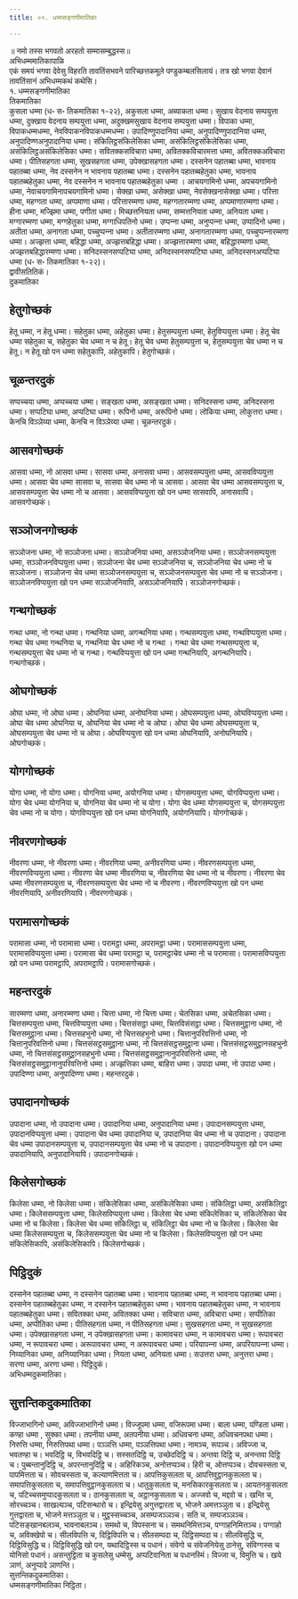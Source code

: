 ```yaml
---
title: ०१. धम्मसङ्गणीमातिका

---
```

॥ नमो तस्स भगवतो अरहतो सम्मासम्बुद्धस्स॥  
अभिधम्ममातिकापाळि  
एकं समयं भगवा देवेसु विहरति तावतिंसभवने पारिच्छत्तकमूले पण्डुकम्बलसिलायं। तत्र खो भगवा देवानं तावतिंसानं अभिधम्मकथं कथेसि।  
१. धम्मसङ्गणीमातिका  
तिकमातिका  
कुसला धम्मा (ध॰ स॰ तिकमातिका १-२२), अकुसला धम्मा, अब्याकता धम्मा। सुखाय वेदनाय सम्पयुत्ता धम्मा, दुक्खाय वेदनाय सम्पयुत्ता धम्मा, अदुक्खमसुखाय वेदनाय सम्पयुत्ता धम्मा। विपाका धम्मा, विपाकधम्मधम्मा, नेवविपाकनविपाकधम्मधम्मा। उपादिण्णुपादानिया धम्मा, अनुपादिण्णुपादानिया धम्मा, अनुपादिण्णअनुपादानिया धम्मा। संकिलिट्ठसंकिलेसिका धम्मा, असंकिलिट्ठसंकिलेसिका धम्मा, असंकिलिट्ठअसंकिलेसिका धम्मा। सवितक्‍कसविचारा धम्मा, अवितक्‍कविचारमत्ता धम्मा, अवितक्‍कअविचारा धम्मा। पीतिसहगता धम्मा, सुखसहगता धम्मा, उपेक्खासहगता धम्मा। दस्सनेन पहातब्बा धम्मा, भावनाय पहातब्बा धम्मा, नेव दस्सनेन न भावनाय पहातब्बा धम्मा। दस्सनेन पहातब्बहेतुका धम्मा, भावनाय पहातब्बहेतुका धम्मा, नेव दस्सनेन न भावनाय पहातब्बहेतुका धम्मा । आचयगामिनो धम्मा, अपचयगामिनो धम्मा, नेवाचयगामिनापचयगामिनो धम्मा। सेक्खा धम्मा, असेक्खा धम्मा, नेवसेक्खनासेक्खा धम्मा। परित्ता धम्मा, महग्गता धम्मा, अप्पमाणा धम्मा। परित्तारम्मणा धम्मा, महग्गतारम्मणा धम्मा, अप्पमाणारम्मणा धम्मा। हीना धम्मा, मज्झिमा धम्मा, पणीता धम्मा। मिच्छत्तनियता धम्मा, सम्मत्तनियता धम्मा, अनियता धम्मा। मग्गारम्मणा धम्मा, मग्गहेतुका धम्मा, मग्गाधिपतिनो धम्मा। उप्पन्‍ना धम्मा, अनुप्पन्‍ना धम्मा, उप्पादिनो धम्मा। अतीता धम्मा, अनागता धम्मा, पच्‍चुप्पन्‍ना धम्मा। अतीतारम्मणा धम्मा, अनागतारम्मणा धम्मा, पच्‍चुप्पन्‍नारम्मणा धम्मा। अज्झत्ता धम्मा, बहिद्धा धम्मा, अज्झत्तबहिद्धा धम्मा। अज्झत्तारम्मणा धम्मा, बहिद्धारम्मणा धम्मा, अज्झत्तबहिद्धारम्मणा धम्मा। सनिदस्सनसप्पटिघा धम्मा, अनिदस्सनसप्पटिघा धम्मा, अनिदस्सनअप्पटिघा धम्मा (ध॰ स॰ तिकमातिका १-२२)।  
द्वावीसतितिकं।  
दुकमातिका  


## हेतुगोच्छकं

हेतू धम्मा, न हेतू धम्मा। सहेतुका धम्मा, अहेतुका धम्मा। हेतुसम्पयुत्ता धम्मा, हेतुविप्पयुत्ता धम्मा। हेतू चेव धम्मा सहेतुका च, सहेतुका चेव धम्मा न च हेतू। हेतू चेव धम्मा हेतुसम्पयुत्ता च, हेतुसम्पयुत्ता चेव धम्मा न च हेतू। न हेतू खो पन धम्मा सहेतुकापि, अहेतुकापि। हेतुगोच्छकं।  


## चूळन्तरदुकं

सप्पच्‍चया धम्मा, अप्पच्‍चया धम्मा। सङ्खता धम्मा, असङ्खता धम्मा। सनिदस्सना धम्मा, अनिदस्सना धम्मा। सप्पटिघा धम्मा, अप्पटिघा धम्मा। रूपिनो धम्मा, अरूपिनो धम्मा। लोकिया धम्मा, लोकुत्तरा धम्मा। केनचि विञ्‍ञेय्या धम्मा, केनचि न विञ्‍ञेय्या धम्मा। चूळन्तरदुकं।  


## आसवगोच्छकं

आसवा धम्मा, नो आसवा धम्मा। सासवा धम्मा, अनासवा धम्मा। आसवसम्पयुत्ता धम्मा, आसवविप्पयुत्ता धम्मा। आसवा चेव धम्मा सासवा च, सासवा चेव धम्मा नो च आसवा। आसवा चेव धम्मा आसवसम्पयुत्ता च, आसवसम्पयुत्ता चेव धम्मा नो च आसवा। आसवविप्पयुत्ता खो पन धम्मा सासवापि, अनासवापि। आसवगोच्छकं।  


## सञ्‍ञोजनगोच्छकं

सञ्‍ञोजना धम्मा, नो सञ्‍ञोजना धम्मा। सञ्‍ञोजनिया धम्मा, असञ्‍ञोजनिया धम्मा। सञ्‍ञोजनसम्पयुत्ता धम्मा, सञ्‍ञोजनविप्पयुत्ता धम्मा। सञ्‍ञोजना चेव धम्मा सञ्‍ञोजनिया च, सञ्‍ञोजनिया चेव धम्मा नो च सञ्‍ञोजना। सञ्‍ञोजना चेव धम्मा सञ्‍ञोजनसम्पयुत्ता च, सञ्‍ञोजनसम्पयुत्ता चेव धम्मा नो च सञ्‍ञोजना। सञ्‍ञोजनविप्पयुत्ता खो पन धम्मा सञ्‍ञोजनियापि, असञ्‍ञोजनियापि। सञ्‍ञोजनगोच्छकं।  


## गन्थगोच्छकं

गन्था धम्मा, नो गन्था धम्मा। गन्थनिया धम्मा, अगन्थनिया धम्मा। गन्थसम्पयुत्ता धम्मा, गन्थविप्पयुत्ता धम्मा। गन्था चेव धम्मा गन्थनिया च, गन्थनिया चेव धम्मा नो च गन्था । गन्था चेव धम्मा गन्थसम्पयुत्ता च, गन्थसम्पयुत्ता चेव धम्मा नो च गन्था। गन्थविप्पयुत्ता खो पन धम्मा गन्थनियापि, अगन्थनियापि। गन्थगोच्छकं।  


## ओघगोच्छकं

ओघा धम्मा, नो ओघा धम्मा। ओघनिया धम्मा, अनोघनिया धम्मा। ओघसम्पयुत्ता धम्मा, ओघविप्पयुत्ता धम्मा। ओघा चेव धम्मा ओघनिया च, ओघनिया चेव धम्मा नो च ओघा। ओघा चेव धम्मा ओघसम्पयुत्ता च, ओघसम्पयुत्ता चेव धम्मा नो च ओघा। ओघविप्पयुत्ता खो पन धम्मा ओघनियापि, अनोघनियापि। ओघगोच्छकं।  


## योगगोच्छकं

योगा धम्मा, नो योगा धम्मा। योगनिया धम्मा, अयोगनिया धम्मा। योगसम्पयुत्ता धम्मा, योगविप्पयुत्ता धम्मा। योगा चेव धम्मा योगनिया च, योगनिया चेव धम्मा नो च योगा। योगा चेव धम्मा योगसम्पयुत्ता च, योगसम्पयुत्ता चेव धम्मा नो च योगा। योगविप्पयुत्ता खो पन धम्मा योगनियापि, अयोगनियापि। योगगोच्छकं।  


## नीवरणगोच्छकं

नीवरणा धम्मा, नो नीवरणा धम्मा। नीवरणिया धम्मा, अनीवरणिया धम्मा। नीवरणसम्पयुत्ता धम्मा, नीवरणविप्पयुत्ता धम्मा। नीवरणा चेव धम्मा नीवरणिया च, नीवरणिया चेव धम्मा नो च नीवरणा। नीवरणा चेव धम्मा नीवरणसम्पयुत्ता च, नीवरणसम्पयुत्ता चेव धम्मा नो च नीवरणा। नीवरणविप्पयुत्ता खो पन धम्मा नीवरणियापि, अनीवरणियापि। नीवरणगोच्छकं।  


## परामासगोच्छकं

परामासा धम्मा, नो परामासा धम्मा। परामट्ठा धम्मा, अपरामट्ठा धम्मा। परामाससम्पयुत्ता धम्मा, परामासविप्पयुत्ता धम्मा। परामासा चेव धम्मा परामट्ठा च, परामट्ठाचेव धम्मा नो च परामासा। परामासविप्पयुत्ता खो पन धम्मा परामट्ठापि, अपरामट्ठापि। परामासगोच्छकं।  


## महन्तरदुकं

सारम्मणा धम्मा, अनारम्मणा धम्मा। चित्ता धम्मा, नो चित्ता धम्मा। चेतसिका धम्मा, अचेतसिका धम्मा। चित्तसम्पयुत्ता धम्मा, चित्तविप्पयुत्ता धम्मा। चित्तसंसट्ठा धम्मा, चित्तविसंसट्ठा धम्मा। चित्तसमुट्ठाना धम्मा, नो चित्तसमुट्ठाना धम्मा। चित्तसहभुनो धम्मा, नो चित्तसहभुनो धम्मा। चित्तानुपरिवत्तिनो धम्मा, नो चित्तानुपरिवत्तिनो धम्मा। चित्तसंसट्ठसमुट्ठाना धम्मा, नो चित्तसंसट्ठसमुट्ठाना धम्मा। चित्तसंसट्ठसमुट्ठानसहभुनो धम्मा, नो चित्तसंसट्ठसमुट्ठानसहभुनो धम्मा। चित्तसंसट्ठसमुट्ठानानुपरिवत्तिनो धम्मा, नो चित्तसंसट्ठसमुट्ठानानुपरिवत्तिनो धम्मा। अज्झत्तिका धम्मा, बाहिरा धम्मा। उपादा धम्मा, नो उपादा धम्मा। उपादिण्णा धम्मा, अनुपादिण्णा धम्मा। महन्तरदुकं।  


## उपादानगोच्छकं

उपादाना धम्मा, नो उपादाना धम्मा। उपादानिया धम्मा, अनुपादानिया धम्मा। उपादानसम्पयुत्ता धम्मा, उपादानविप्पयुत्ता धम्मा। उपादाना चेव धम्मा उपादानिया च, उपादानिया चेव धम्मा नो च उपादाना। उपादाना चेव धम्मा उपादानसम्पयुत्ता च, उपादानसम्पयुत्ता चेव धम्मा नो च उपादाना। उपादानविप्पयुत्ता खो पन धम्मा उपादानियापि, अनुपादानियापि। उपादानगोच्छकं।  


## किलेसगोच्छकं

किलेसा धम्मा, नो किलेसा धम्मा। संकिलेसिका धम्मा, असंकिलेसिका धम्मा। संकिलिट्ठा धम्मा, असंकिलिट्ठा धम्मा। किलेससम्पयुत्ता धम्मा, किलेसविप्पयुत्ता धम्मा। किलेसा चेव धम्मा संकिलेसिका च, संकिलेसिका चेव धम्मा नो च किलेसा। किलेसा चेव धम्मा संकिलिट्ठा च, संकिलिट्ठा चेव धम्मा नो च किलेसा। किलेसा चेव धम्मा किलेससम्पयुत्ता च, किलेससम्पयुत्ता चेव धम्मा नो च किलेसा। किलेसविप्पयुत्ता खो पन धम्मा संकिलेसिकापि, असंकिलेसिकापि। किलेसगोच्छकं।  


## पिट्ठिदुकं

दस्सनेन पहातब्बा धम्मा, न दस्सनेन पहातब्बा धम्मा। भावनाय पहातब्बा धम्मा, न भावनाय पहातब्बा धम्मा। दस्सनेन पहातब्बहेतुका धम्मा, न दस्सनेन पहातब्बहेतुका धम्मा। भावनाय पहातब्बहेतुका धम्मा, न भावनाय पहातब्बहेतुका धम्मा। सवितक्‍का धम्मा, अवितक्‍का धम्मा। सविचारा धम्मा, अविचारा धम्मा। सप्पीतिका धम्मा, अप्पीतिका धम्मा। पीतिसहगता धम्मा, न पीतिसहगता धम्मा। सुखसहगता धम्मा, न सुखसहगता धम्मा। उपेक्खासहगता धम्मा, न उपेक्खासहगता धम्मा। कामावचरा धम्मा, न कामावचरा धम्मा। रूपावचरा धम्मा, न रूपावचरा धम्मा। अरूपावचरा धम्मा, न अरूपावचरा धम्मा। परियापन्‍ना धम्मा, अपरियापन्‍ना धम्मा। निय्यानिका धम्मा, अनिय्यानिका धम्मा। नियता धम्मा, अनियता धम्मा। सउत्तरा धम्मा, अनुत्तरा धम्मा। सरणा धम्मा, अरणा धम्मा। पिट्ठिदुकं।  
अभिधम्मदुकमातिका।  


## सुत्तन्तिकदुकमातिका

विज्‍जाभागिनो धम्मा, अविज्‍जाभागिनो धम्मा। विज्‍जूपमा धम्मा, वजिरूपमा धम्मा। बाला धम्मा, पण्डिता धम्मा। कण्हा धम्मा , सुक्‍का धम्मा। तपनीया धम्मा, अतपनीया धम्मा। अधिवचना धम्मा, अधिवचनपथा धम्मा। निरुत्ति धम्मा, निरुत्तिपथा धम्मा। पञ्‍ञत्ति धम्मा, पञ्‍ञत्तिपथा धम्मा। नामञ्‍च, रूपञ्‍च। अविज्‍जा च, भवतण्हा च। भवदिट्ठि च, विभवदिट्ठि च। सस्सतदिट्ठि च, उच्छेददिट्ठि च। अन्तवा दिट्ठि च, अनन्तवा दिट्ठि च। पुब्बन्तानुदिट्ठि च, अपरन्तानुदिट्ठि च। अहिरिकञ्‍च, अनोत्तप्पञ्‍च। हिरी च, ओत्तप्पञ्‍च। दोवचस्सता च, पापमित्तता च। सोवचस्सता च, कल्याणमित्तता च। आपत्तिकुसलता च, आपत्तिवुट्ठानकुसलता च। समापत्तिकुसलता च, समापत्तिवुट्ठानकुसलता च। धातुकुसलता च, मनसिकारकुसलता च। आयतनकुसलता च, पटिच्‍चसमुप्पादकुसलता च। ठानकुसलता च, अट्ठानकुसलता च। अज्‍जवो च, मद्दवो च। खन्ति च, सोरच्‍चञ्‍च। साखल्यञ्‍च, पटिसन्थारो च। इन्द्रियेसु अगुत्तद्वारता च, भोजने अमत्तञ्‍ञुता च। इन्द्रियेसु गुत्तद्वारता च, भोजने मत्तञ्‍ञुता च। मुट्ठस्सच्‍चञ्‍च, असम्पजञ्‍ञञ्‍च। सति च, सम्पजञ्‍ञञ्‍च। पटिसङ्खानबलञ्‍च, भावनाबलञ्‍च। समथो च, विपस्सना च। समथनिमित्तञ्‍च, पग्गाहनिमित्तञ्‍च। पग्गाहो च, अविक्खेपो च। सीलविपत्ति च, दिट्ठिविपत्ति च। सीलसम्पदा च, दिट्ठिसम्पदा च। सीलविसुद्धि च, दिट्ठिविसुद्धि च। दिट्ठिविसुद्धि खो पन, यथादिट्ठिस्स च पधानं। संवेगो च संवेजनियेसु ठानेसु, संविग्गस्स च योनिसो पधानं। असन्तुट्ठिता च कुसलेसु धम्मेसु, अप्पटिवानिता च पधानस्मिं। विज्‍जा च, विमुत्ति च। खये ञाणं, अनुप्पादे ञाणन्ति।  
सुत्तन्तिकदुकमातिका।  
धम्मसङ्गणीमातिका निट्ठिता।  